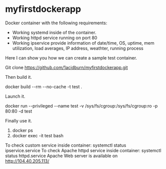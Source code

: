 # myfirstdockerapp

Docker container with the following requirements:
  - Working systemd inside of the container.
  - Working httpd service running on port 80
  - Working ipservice provide information of date/time, OS, uptime, mem utilization, load averages, IP address, weathter, running process

Here I can show you how we can create a sample test container.

Git clone https://github.com/1acidburn/myfirstdockerapp.git

Then build it.

docker build --rm --no-cache -t test .

Launch it.

docker run --privileged --name test -v /sys/fs/cgroup:/sys/fs/cgroup:ro -p 80:80 -d  test

Finally use it.

1. docker ps
2. docker exec -it test bash

To check custom service inside container: systemctl status ipservice.service
To check Apache httpd service inside container: systemctl status httpd.service
Apache Web server is available on http://104.40.205.113/
